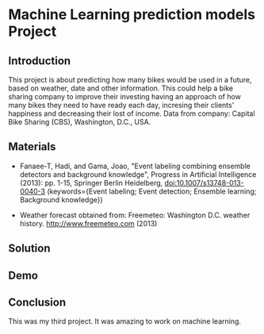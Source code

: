 # Machine Learning prediction models Project

## Introduction
This project is about predicting how many bikes would be used in a future, based on weather, date and other information. This could help a bike sharing company to improve their investing having an approach of how many bikes they need to have ready each day, incresing their clients' happiness and decreasing their lost of income.
Data from company: Capital Bike Sharing (CBS), Washington, D.C., USA.


## Materials

- Fanaee-T, Hadi, and Gama, Joao, "Event labeling combining ensemble detectors and background knowledge", Progress in Artificial Intelligence (2013): pp. 1-15, Springer Berlin Heidelberg, [doi:10.1007/s13748-013-0040-3](http://dx.doi.org/10.1007/s13748-013-0040-3) (keywords={Event labeling; Event detection; Ensemble learning; Background knowledge})


- Weather forecast obtained from:
 Freemeteo: Washington D.C. weather history. http://www.freemeteo.com (2013)

## Solution


## Demo


## Conclusion
This was my third project. It was amazing to work on machine learning.
